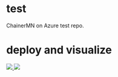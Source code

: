 # test

ChainerMN on Azure test repo.

# deploy and visualize

<a href="https://portal.azure.com/#create/Microsoft.Template/uri/https%3A%2F%2Fraw.githubusercontent.com%2Fsatohiro%2Ftest%2Fmaster%2Fazuredeploy.json" target="_blank">
    <img src="http://azuredeploy.net/deploybutton.png"/>
</a>

<a href="http://armviz.io/#/?load=https%3A%2F%2Fraw.githubusercontent.com%2Fsatohiro%2Ftest%2Fmaster%2Fazuredeploy.json" target="_blank">
    <img src="http://armviz.io/visualizebutton.png"/>
</a>
